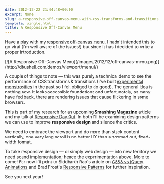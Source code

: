 ```yaml
---
date: 2012-12-22 21:44:48+00:00
excerpt: None
slug: a-responsive-off-canvas-menu-with-css-transforms-and-transitions
template: single.html
title: A Responsive Off-Canvas Menu
---
```


Have a play with my [responsive off-canvas menu](http://dbushell.com/demos/viewport/menu1/). I hadn't intended this to go viral (I'm well aware of the issues!) but since it has I decided to write a proper introduction.

<p class="post__image">[![A Responsive Off-Canvas Menu](/images/2012/12/off-canvas-menu.png)](http://dbushell.com/demos/viewport/menu1/)</p>

A couple of things to note — this was purely a technical demo to see the performance of CSS transforms & transitions (I've built [experimental monstrosities](http://dbushell.com/2012/05/15/pageshift-removing-the-refresh/) in the past so I felt obliged to do good). The general idea is nothing new. It lacks accessible foundations and unfortunately, as many have fed back, there are rendering issues that cause flickering in some browsers.

This is part of my research for an upcoming **Smashing Magazine** article and my talk at [Responsive Day Out](http://dbushell.com/2012/12/07/responsive-day-out/). In both I'll be examining design patterns we can use to improve **responsive design** and silence the critics.

We need to embrace the viewport and do more than stack content vertically; one very long scroll is no better UX than a zoomed out, fixed-width format.

To take responsive design — or simply web design — into new territory we need sound implementation; hence the experimentation above. More to come! For now I'll point to Siddharth Rao's article on [CSS3 vs jQuery Animations](http://dev.opera.com/articles/view/css3-vs-jquery-animations/) and Brad Frost's [Responsive Patterns](http://bradfrost.github.com/this-is-responsive/patterns.html) for further inspiration.

See you next year!
